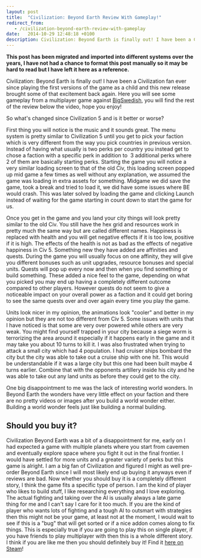 ```yaml
---
layout: post
title:  "Civilization: Beyond Earth Review With Gameplay!"
redirect_from:
   - /civilization-beyond-earth-review-with-gameplay
date:   2014-10-29 12:48:18 +0100
description: Civilization: Beyond Earth is finally out! I have been a Civilization fan ever since playing the first versions of the game as a child and this new release brought some of that excitement back again....
---
```


**This post has been migrated and imported into different systems over the years, I have not had a chance to format this post manually so it may be hard to read but I have left it here as a reference.**

Civilization: Beyond Earth is finally out! I have been a Civilization fan ever since playing the first versions of the game as a child and this new release brought some of that excitement back again. Here you will see some gameplay from a multiplayer game against [BigSwedish](https://www.youtube.com/user/hugeswedish "BigSwdish on Youtube"), you will find the rest of the review below the video, hope you enjoy!  
  
  
  
 So what's changed since Civilization 5 and is it better or worse?  
  
 First thing you will notice is the music and it sounds great. The menu system is pretty similar to Civilization 5 until you get to pick your faction which is very different from the way you pick countries in previous version. Instead of having what usually is two perks per country you instead get to chose a faction with a specific perk in addition to  3 additional perks where 2 of them are basically starting perks. Starting the game you will notice a very similar loading screen to that of the old Civ, this loading screen popped up mid game a few times as well without any explanation, we assumed the game was loading in extra assets for something. Midgame we did save the game, took a break and tried to load it, we did have some issues where BE would crash. This was later solved by loading the game and clicking Launch instead of waiting for the game starting in count down to start the game for us.  
  
 Once you get in the game and you land your city things will look pretty similar to the old Civ. You still have the hex grid and resources work in pretty much the same way but are called different names. Happiness is replaced with health and you will get negative effects if it is too low, positive if it is high. The effects of the health is not as bad as the effects of negative happiness in Civ 5. Something new they have added are affinities and quests. During the game you will usually focus on one affinity, they will give you different bonuses such as unit upgrades, resource bonuses and special units. Quests will pop up every now and then when you find something or build something. These added a nice feel to the game, depending on what you picked you may end up having a completely different outcome compared to other players. However quests do not seem to give a noticeable impact on your overall power as a faction and it could get boring to see the same quests over and over again every time you play the game.  
  
 Units look nicer in my opinion, the animations look "cooler" and better in my opinion but they are not too different from Civ 5. Some issues with units that I have noticed is that some are very over powered while others are very weak. You might find yourself trapped in your city because a siege worm is terrorizing the area around it especially if it happens early in the game and it may take you about 10 turns to kill it. I was also frustrated when trying to attack a small city which had 4 population. I had cruiser ships bombard the city but the city was able to take out a cruise ship with one hit. This would be understandable if it was a large city but this one had been built maybe 4 turns earlier. Combine that with the opponents artillery inside his city and he was able to take out any land units as before they could get to the city.  
  
 One big disappointment to me was the lack of interesting world wonders. In Beyond Earth the wonders have very little effect on your faction and there are no pretty videos or images after you build a world wonder either. Building a world wonder feels just like building a normal building.

## Should you buy it?

  
 Civilization Beyond Earth was a bit of a disappointment for me, early on I had expected a game with multiple planets where you start from cavemen and eventually explore space where you fight it out in the final frontier. I would have settled for more units and a greater variety of perks but this game is alright. I am a big fan of Civilization and figured I might as well pre-order Beyond Earth since I will most likely end up buying it anyways even if reviews are bad. Now whether you should buy it is a completely different story, I think the game fits a specific type of person. I am the kind of player who likes to build stuff, I like researching everything and I love exploring. The actual fighting and taking over the AI is usually always a late game thing for me and I can't say I care for it too much. If you are the kind of player who wants lots of fighting and a tough AI to outsmart with strategies then this might not be your game, at least not at the moment, I would wait to see if this is a "bug" that will get sorted or if a nice addon comes along to fix things. This is especially true if you are going to play this on single player, if you have friends to play multiplayer with then this is a whole different story. I think if you are like me then you should definitely buy it! Find it [here on Steam](http://store.steampowered.com/app/65980/ "Civilization Beyond Earth on Steam")!
